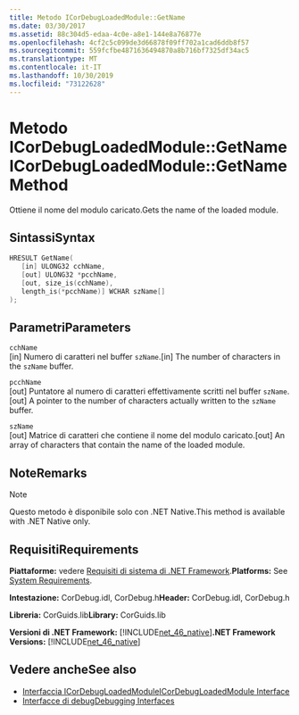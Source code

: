 ```yaml
---
title: Metodo ICorDebugLoadedModule::GetName
ms.date: 03/30/2017
ms.assetid: 88c304d5-edaa-4c0e-a8e1-144e8a76877e
ms.openlocfilehash: 4cf2c5c099de3d66878f09ff702a1cad6ddb8f57
ms.sourcegitcommit: 559fcfbe4871636494870a8b716bf7325df34ac5
ms.translationtype: MT
ms.contentlocale: it-IT
ms.lasthandoff: 10/30/2019
ms.locfileid: "73122628"
---
```

# <a name="icordebugloadedmodulegetname-method"></a><span data-ttu-id="db851-102">Metodo ICorDebugLoadedModule::GetName</span><span class="sxs-lookup"><span data-stu-id="db851-102">ICorDebugLoadedModule::GetName Method</span></span>
<span data-ttu-id="db851-103">Ottiene il nome del modulo caricato.</span><span class="sxs-lookup"><span data-stu-id="db851-103">Gets the name of the loaded module.</span></span>  
  
## <a name="syntax"></a><span data-ttu-id="db851-104">Sintassi</span><span class="sxs-lookup"><span data-stu-id="db851-104">Syntax</span></span>  
  
```cpp  
HRESULT GetName(  
   [in] ULONG32 cchName,  
   [out] ULONG32 *pcchName,  
   [out, size_is(cchName),  
   length_is(*pcchName)] WCHAR szName[]  
);  
```  
  
## <a name="parameters"></a><span data-ttu-id="db851-105">Parametri</span><span class="sxs-lookup"><span data-stu-id="db851-105">Parameters</span></span>  
 `cchName`  
 <span data-ttu-id="db851-106">[in] Numero di caratteri nel buffer `szName`.</span><span class="sxs-lookup"><span data-stu-id="db851-106">[in] The number of characters in the `szName` buffer.</span></span>  
  
 `pcchName`  
 <span data-ttu-id="db851-107">[out] Puntatore al numero di caratteri effettivamente scritti nel buffer `szName`.</span><span class="sxs-lookup"><span data-stu-id="db851-107">[out] A pointer to the number of characters actually written to the `szName` buffer.</span></span>  
  
 `szName`  
 <span data-ttu-id="db851-108">[out] Matrice di caratteri che contiene il nome del modulo caricato.</span><span class="sxs-lookup"><span data-stu-id="db851-108">[out] An array of characters that contain the name of the loaded module.</span></span>  
  
## <a name="remarks"></a><span data-ttu-id="db851-109">Note</span><span class="sxs-lookup"><span data-stu-id="db851-109">Remarks</span></span>  
  
> [!NOTE]
> <span data-ttu-id="db851-110">Questo metodo è disponibile solo con .NET Native.</span><span class="sxs-lookup"><span data-stu-id="db851-110">This method is available with .NET Native only.</span></span>  
  
## <a name="requirements"></a><span data-ttu-id="db851-111">Requisiti</span><span class="sxs-lookup"><span data-stu-id="db851-111">Requirements</span></span>  
 <span data-ttu-id="db851-112">**Piattaforme:** vedere [Requisiti di sistema di .NET Framework](../../../../docs/framework/get-started/system-requirements.md).</span><span class="sxs-lookup"><span data-stu-id="db851-112">**Platforms:** See [System Requirements](../../../../docs/framework/get-started/system-requirements.md).</span></span>  
  
 <span data-ttu-id="db851-113">**Intestazione:** CorDebug.idl, CorDebug.h</span><span class="sxs-lookup"><span data-stu-id="db851-113">**Header:** CorDebug.idl, CorDebug.h</span></span>  
  
 <span data-ttu-id="db851-114">**Libreria:** CorGuids.lib</span><span class="sxs-lookup"><span data-stu-id="db851-114">**Library:** CorGuids.lib</span></span>  
  
 <span data-ttu-id="db851-115">**Versioni di .NET Framework:** [!INCLUDE[net_46_native](../../../../includes/net-46-native-md.md)]</span><span class="sxs-lookup"><span data-stu-id="db851-115">**.NET Framework Versions:** [!INCLUDE[net_46_native](../../../../includes/net-46-native-md.md)]</span></span>  
  
## <a name="see-also"></a><span data-ttu-id="db851-116">Vedere anche</span><span class="sxs-lookup"><span data-stu-id="db851-116">See also</span></span>

- [<span data-ttu-id="db851-117">Interfaccia ICorDebugLoadedModule</span><span class="sxs-lookup"><span data-stu-id="db851-117">ICorDebugLoadedModule Interface</span></span>](../../../../docs/framework/unmanaged-api/debugging/icordebugloadedmodule-interface.md)
- [<span data-ttu-id="db851-118">Interfacce di debug</span><span class="sxs-lookup"><span data-stu-id="db851-118">Debugging Interfaces</span></span>](../../../../docs/framework/unmanaged-api/debugging/debugging-interfaces.md)
